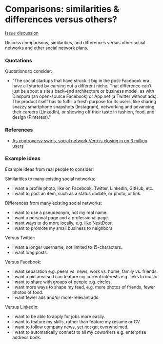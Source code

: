 # Comparisons: similarities & differences versus others?

[Issue discussion](https://github.com/joelparkerhenderson/social_network_plan/issues/4)

Discuss comparisons, similarities, and differences versus other social networks and other social network plans.


### Quotations

Quotations to consider:

* "The social startups that have struck it big in the post-Facebook era have all started by carving out a different niche. That difference can’t just be about a site’s back-end architecture or business model, as with Diaspora (an open-source Facebook) or App.net (a Twitter without ads). The product itself has to fulfill a fresh purpose for its users, like sharing snazzy smartphone snapshots (Instagram), networking and advancing their careers (LinkedIn), or showing off their taste in fashion, food, and design (Pinterest)."


### References

* [As controversy swirls, social network Vero is closing in on 3 million users](https://www.theverge.com/2018/3/2/17067610/vero-social-media-ayman-hariri-downloads)


### Example ideas

Example ideas from real people to consider:

Similarities to many existing social networks:
* I want a profile photo, like on Facebook, Twitter, LinkedIn, GitHub, etc.
* I want to post an item, such as a status update, or photo, or link.

Differences from many existing social networks:
* I want to use a pseudeonym, not my real name.
* I want a personal page and a professional page.
* I want ways to do more locally, e.g. like NextDoor.
* I want to promote my small business to neighbors.

Versus Twitter:
* I want a longer username, not limited to 15-characters.
* I want long posts.

Versus Facebook:
* I want separation e.g. peers vs. news, work vs. home, family vs. friends.
* I want a pin area so I can feature my current interests e.g. links to music.
* I want to share with groups of people e.g. circles.
* I want more ways to shape my feed, e.g. more photos of friends, fewer photos of food.
* I want fewer ads and/or more-relevant ads.

Versus LinkedIn:
* I want to be able to apply for jobs more easily.
* I want to feature my skills, rather than feature my resume or CV.
* I want to follow company news, yet not get overwhelmed.
* I want to automatically connect to all my coworkers e.g. enterprise address book.
